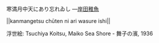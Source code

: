 寒満月中天にあり忘れゐし
—[岸田稚魚](https://ja.wikipedia.org/wiki/岸田稚魚)

||kanmangetsu chūten ni ari wasure ishi||

浮世絵: Tsuchiya Koitsu, Maiko Sea Shore - 舞子の濱, 1936